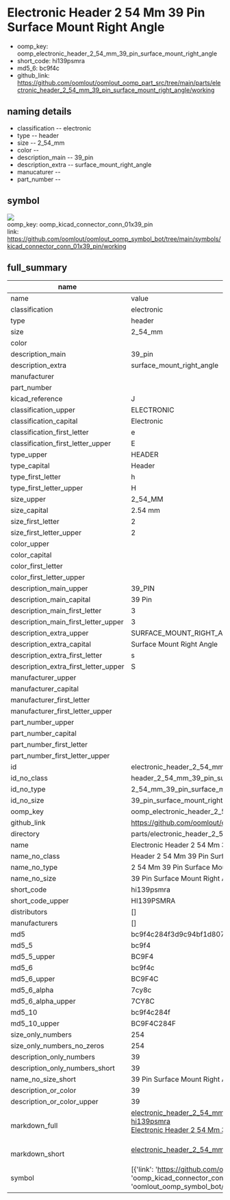 # Electronic Header 2 54 Mm 39 Pin Surface Mount Right Angle

  
* oomp_key: oomp_electronic_header_2_54_mm_39_pin_surface_mount_right_angle 
* short_code: hi139psmra
* md5_6: bc9f4c  
* github_link: https://github.com/oomlout/oomlout_oomp_part_src/tree/main/parts/electronic_header_2_54_mm_39_pin_surface_mount_right_angle/working  
## naming details
* classification -- electronic
* type -- header
* size -- 2_54_mm
* color -- 
* description_main -- 39_pin
* description_extra -- surface_mount_right_angle
* manucaturer -- 
* part_number -- 



## symbol

![](symbol/{index}/working/working_600.png)  
oomp_key: oomp_kicad_connector_conn_01x39_pin  
link: https://github.com/oomlout/oomlout_oomp_symbol_bot/tree/main/symbols/kicad_connector_conn_01x39_pin/working  


## full_summary
| name | value | 
| --- | --- | 
| name | value | 
| classification | electronic | 
| type | header | 
| size | 2_54_mm | 
| color |  | 
| description_main | 39_pin | 
| description_extra | surface_mount_right_angle | 
| manufacturer |  | 
| part_number |  | 
| kicad_reference | J | 
| classification_upper | ELECTRONIC | 
| classification_capital | Electronic | 
| classification_first_letter | e | 
| classification_first_letter_upper | E | 
| type_upper | HEADER | 
| type_capital | Header | 
| type_first_letter | h | 
| type_first_letter_upper | H | 
| size_upper | 2_54_MM | 
| size_capital | 2.54 mm | 
| size_first_letter | 2 | 
| size_first_letter_upper | 2 | 
| color_upper |  | 
| color_capital |  | 
| color_first_letter |  | 
| color_first_letter_upper |  | 
| description_main_upper | 39_PIN | 
| description_main_capital | 39 Pin | 
| description_main_first_letter | 3 | 
| description_main_first_letter_upper | 3 | 
| description_extra_upper | SURFACE_MOUNT_RIGHT_ANGLE | 
| description_extra_capital | Surface Mount Right Angle | 
| description_extra_first_letter | s | 
| description_extra_first_letter_upper | S | 
| manufacturer_upper |  | 
| manufacturer_capital |  | 
| manufacturer_first_letter |  | 
| manufacturer_first_letter_upper |  | 
| part_number_upper |  | 
| part_number_capital |  | 
| part_number_first_letter |  | 
| part_number_first_letter_upper |  | 
| id | electronic_header_2_54_mm_39_pin_surface_mount_right_angle | 
| id_no_class | header_2_54_mm_39_pin_surface_mount_right_angle | 
| id_no_type | 2_54_mm_39_pin_surface_mount_right_angle | 
| id_no_size | 39_pin_surface_mount_right_angle | 
| oomp_key | oomp_electronic_header_2_54_mm_39_pin_surface_mount_right_angle | 
| github_link | https://github.com/oomlout/oomlout_oomp_part_src/tree/main/parts/electronic_header_2_54_mm_39_pin_surface_mount_right_angle/working | 
| directory | parts/electronic_header_2_54_mm_39_pin_surface_mount_right_angle | 
| name | Electronic Header 2 54 Mm 39 Pin Surface Mount Right Angle | 
| name_no_class | Header 2 54 Mm 39 Pin Surface Mount Right Angle | 
| name_no_type | 2 54 Mm 39 Pin Surface Mount Right Angle | 
| name_no_size | 39 Pin Surface Mount Right Angle | 
| short_code | hi139psmra | 
| short_code_upper | HI139PSMRA | 
| distributors | [] | 
| manufacturers | [] | 
| md5 | bc9f4c284f3d9c94bf1d8070e5a40839 | 
| md5_5 | bc9f4 | 
| md5_5_upper | BC9F4 | 
| md5_6 | bc9f4c | 
| md5_6_upper | BC9F4C | 
| md5_6_alpha | 7cy8c | 
| md5_6_alpha_upper | 7CY8C | 
| md5_10 | bc9f4c284f | 
| md5_10_upper | BC9F4C284F | 
| size_only_numbers | 254 | 
| size_only_numbers_no_zeros | 254 | 
| description_only_numbers | 39 | 
| description_only_numbers_short | 39 | 
| name_no_size_short | 39 Pin Surface Mount Right Angle | 
| description_or_color | 39 | 
| description_or_color_upper | 39 | 
| markdown_full | [electronic_header_2_54_mm_39_pin_surface_mount_right_angle](https://github.com/oomlout/oomlout_oomp_part_src/tree/main/parts/electronic_header_2_54_mm_39_pin_surface_mount_right_angle/working)<br>[hi139psmra](https://github.com/oomlout/oomlout_oomp_part_src/tree/main/parts/electronic_header_2_54_mm_39_pin_surface_mount_right_angle/working)<br>[Electronic Header 2 54 Mm 39 Pin Surface Mount Right Angle](https://github.com/oomlout/oomlout_oomp_part_src/tree/main/parts/electronic_header_2_54_mm_39_pin_surface_mount_right_angle/working)<br><br> | 
| markdown_short | [electronic_header_2_54_mm_39_pin_surface_mount_right_angle](https://github.com/oomlout/oomlout_oomp_part_src/tree/main/parts/electronic_header_2_54_mm_39_pin_surface_mount_right_angle/working)<br><br> | 
| symbol | [{'link': 'https://github.com/oomlout/oomlout_oomp_symbol_bot/tree/main/symbols/kicad_connector_conn_01x39_pin', 'oomp_key': 'oomp_kicad_connector_conn_01x39_pin', 'directory': 'oomlout_oomp_symbol_bot/symbols/kicad_connector_conn_01x39_pin//working/working.kicad_sym', 'index': 0}] | 
